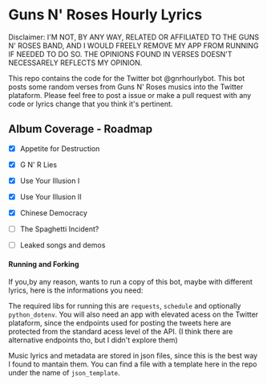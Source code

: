 # Guns N' Roses Hourly Lyrics
Disclaimer: I'M NOT, BY ANY WAY, RELATED OR AFFILIATED TO THE GUNS N' ROSES BAND, AND I WOULD FREELY REMOVE MY APP FROM RUNNING IF NEEDED TO DO SO. THE OPINIONS FOUND IN VERSES DOESN'T NECESSARELY REFLECTS MY OPINION.

This repo contains the code for the Twitter bot @gnrhourlybot. This bot posts some random verses
from Guns N' Roses musics into the Twitter plataform. Please feel free to post a issue or make a
pull request with any code or lyrics change that you think it's pertinent.

## Album Coverage - Roadmap

- [x] Appetite for Destruction

- [x] G N' R Lies

- [x] Use Your Illusion I

- [x] Use Your Illusion II

- [x] Chinese Democracy

- [ ] The Spaghetti Incident?

- [ ] Leaked songs and demos

#### Running and Forking
If you,by any reason, wants to run a copy of this bot, maybe with different lyrics, here is the
informations you need:

The required libs for running this are `requests`, `schedule` and optionally `python_dotenv`. You
will also need an app with elevated acess on the Twitter plataform, since the endpoints used for
posting the tweets here are protected from the standard acess level of the API. (I think there are
alternative endpoints tho, but I didn't explore them)

Music lyrics and metadata are stored in json files, since this is the best way I found to mantain them.
You can find a file with a template here in the repo under the name of `json_template`.
